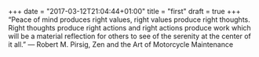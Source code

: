 +++
date = "2017-03-12T21:04:44+01:00"
title = "first"
draft = true
+++
“Peace of mind produces right values, right values produce right thoughts. Right thoughts produce right actions and right actions produce work which will be a material reflection for others to see of the serenity at the center of it all.”
― Robert M. Pirsig, Zen and the Art of Motorcycle Maintenance



